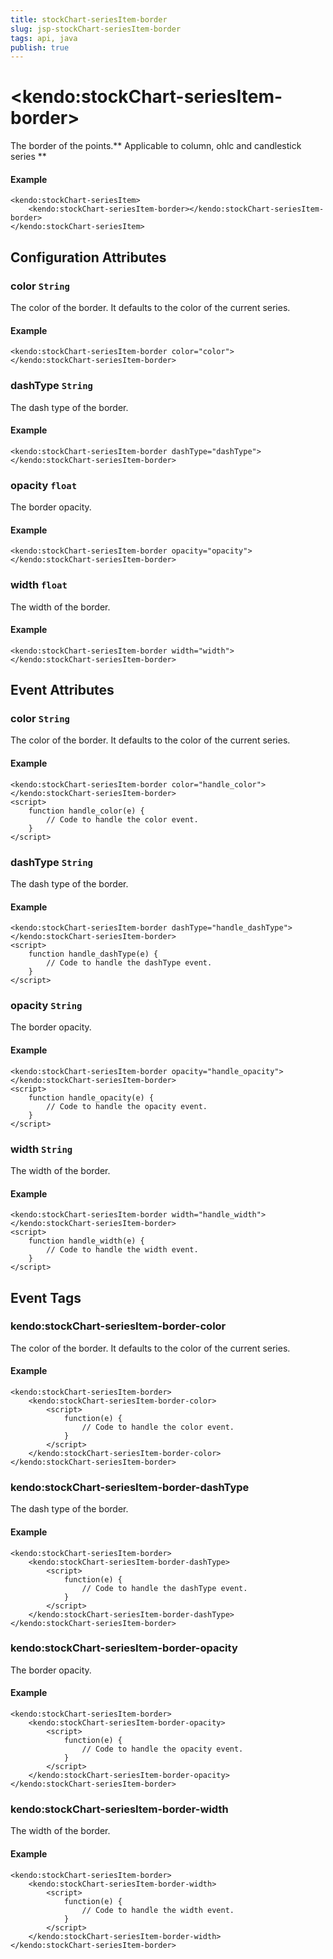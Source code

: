 ```yaml
---
title: stockChart-seriesItem-border
slug: jsp-stockChart-seriesItem-border
tags: api, java
publish: true
---
```


# \<kendo:stockChart-seriesItem-border\>

The border of the points.** Applicable to column, ohlc and candlestick series **

#### Example
    <kendo:stockChart-seriesItem>
        <kendo:stockChart-seriesItem-border></kendo:stockChart-seriesItem-border>
    </kendo:stockChart-seriesItem>

## Configuration Attributes

### color `String`

The color of the border.  It defaults to the color of the current series.

#### Example
    <kendo:stockChart-seriesItem-border color="color">
    </kendo:stockChart-seriesItem-border>

### dashType `String`

The dash type of the border.

#### Example
    <kendo:stockChart-seriesItem-border dashType="dashType">
    </kendo:stockChart-seriesItem-border>

### opacity `float`

The border opacity.

#### Example
    <kendo:stockChart-seriesItem-border opacity="opacity">
    </kendo:stockChart-seriesItem-border>

### width `float`

The width of the border.

#### Example
    <kendo:stockChart-seriesItem-border width="width">
    </kendo:stockChart-seriesItem-border>


## Event Attributes

### color `String`

The color of the border.  It defaults to the color of the current series.

#### Example
    <kendo:stockChart-seriesItem-border color="handle_color">
    </kendo:stockChart-seriesItem-border>
    <script>
        function handle_color(e) {
            // Code to handle the color event.
        }
    </script>

### dashType `String`

The dash type of the border.

#### Example
    <kendo:stockChart-seriesItem-border dashType="handle_dashType">
    </kendo:stockChart-seriesItem-border>
    <script>
        function handle_dashType(e) {
            // Code to handle the dashType event.
        }
    </script>

### opacity `String`

The border opacity.

#### Example
    <kendo:stockChart-seriesItem-border opacity="handle_opacity">
    </kendo:stockChart-seriesItem-border>
    <script>
        function handle_opacity(e) {
            // Code to handle the opacity event.
        }
    </script>

### width `String`

The width of the border.

#### Example
    <kendo:stockChart-seriesItem-border width="handle_width">
    </kendo:stockChart-seriesItem-border>
    <script>
        function handle_width(e) {
            // Code to handle the width event.
        }
    </script>

## Event Tags

### kendo:stockChart-seriesItem-border-color

The color of the border.  It defaults to the color of the current series.

#### Example
    <kendo:stockChart-seriesItem-border>
        <kendo:stockChart-seriesItem-border-color>
            <script>
                function(e) {
                    // Code to handle the color event.
                }
            </script>
        </kendo:stockChart-seriesItem-border-color>
    </kendo:stockChart-seriesItem-border>

### kendo:stockChart-seriesItem-border-dashType

The dash type of the border.

#### Example
    <kendo:stockChart-seriesItem-border>
        <kendo:stockChart-seriesItem-border-dashType>
            <script>
                function(e) {
                    // Code to handle the dashType event.
                }
            </script>
        </kendo:stockChart-seriesItem-border-dashType>
    </kendo:stockChart-seriesItem-border>

### kendo:stockChart-seriesItem-border-opacity

The border opacity.

#### Example
    <kendo:stockChart-seriesItem-border>
        <kendo:stockChart-seriesItem-border-opacity>
            <script>
                function(e) {
                    // Code to handle the opacity event.
                }
            </script>
        </kendo:stockChart-seriesItem-border-opacity>
    </kendo:stockChart-seriesItem-border>

### kendo:stockChart-seriesItem-border-width

The width of the border.

#### Example
    <kendo:stockChart-seriesItem-border>
        <kendo:stockChart-seriesItem-border-width>
            <script>
                function(e) {
                    // Code to handle the width event.
                }
            </script>
        </kendo:stockChart-seriesItem-border-width>
    </kendo:stockChart-seriesItem-border>


